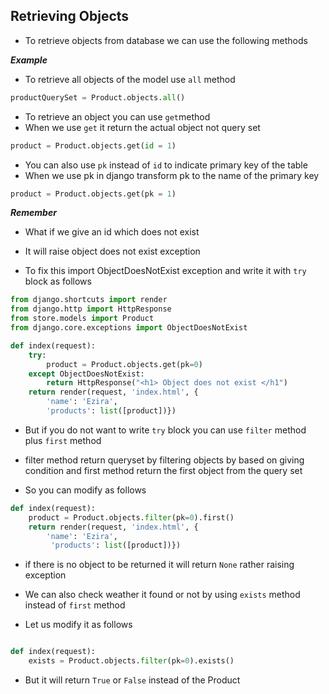 ## Retrieving Objects

- To retrieve objects from database we can use the following methods

___Example___
- To retrieve all objects of the model use `all` method


```python
productQuerySet = Product.objects.all()
```
- To retrieve an object you can use `get`method
- When we use `get` it return the actual object not query set

```python
product = Product.objects.get(id = 1)
```
- You can also use `pk` instead of `id` to indicate primary key of the table
- When we use pk in django transform pk to the name of the primary key

```python
product = Product.objects.get(pk = 1)
```

___Remember___
- What if we give an id which does not exist

- It will raise object does not exist exception
- To fix this import ObjectDoesNotExist exception and write it with `try` block as follows

```python
from django.shortcuts import render
from django.http import HttpResponse
from store.models import Product
from django.core.exceptions import ObjectDoesNotExist

def index(request):
    try:
        product = Product.objects.get(pk=0)
    except ObjectDoesNotExist:
        return HttpResponse("<h1> Object does not exist </h1")
    return render(request, 'index.html', {
        'name': 'Ezira',
        'products': list([product])})
```

- But if you do not want to write `try`  block you can use `filter` method plus `first` method

- filter method return queryset by filtering objects by based on giving condition and first method return the first object from the query set

- So you can modify as follows

```python
def index(request):
    product = Product.objects.filter(pk=0).first()
    return render(request, 'index.html', {
        'name': 'Ezira',
         'products': list([product])})

```
- if there is no object to be returned it will return `None` rather raising exception

- We can also check weather it found or not by using `exists` method instead of `first` method

- Let us modify it as follows
```python

def index(request):
    exists = Product.objects.filter(pk=0).exists()
```
- But it will return `True` or `False` instead of the Product
